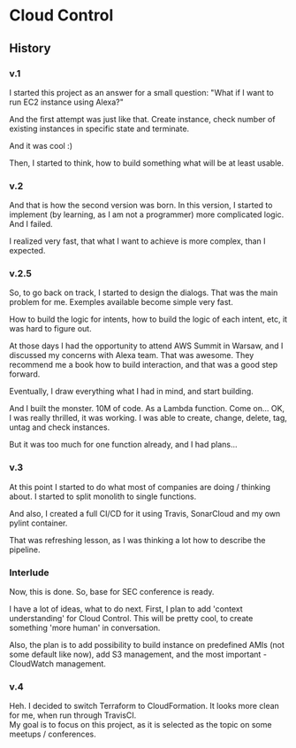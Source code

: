 # Cloud Control

## History

### v.1

I started this project as an answer for a small question: 
"What if I want to run EC2 instance using Alexa?"

And the first attempt was just like that. Create instance, 
check number of existing instances in specific state and terminate.

And it was cool :)

Then, I started to think, how to build something what will be 
at least usable.

### v.2

And that is how the second version was born. In this version, 
I started to implement (by learning, as I am not a programmer) 
more complicated logic. And I failed. 

I realized very fast, that what I want to achieve is more complex, 
than I expected.

### v.2.5

So, to go back on track, I started to design the dialogs. That was 
the main problem for me. Exemples available become simple very fast.

How to build the logic for intents, how to build the logic of each 
intent, etc, it was hard to figure out.

At those days I had the opportunity to attend AWS Summit in Warsaw, 
and I discussed my concerns with Alexa team. That was awesome. They 
recommend me a book how to build interaction, and that was a good step 
forward.

Eventually, I draw everything what I had in mind, and start building.

And I built the monster. 10M of code. As a Lambda function. Come on...
OK, I was really thrilled, it was working. I was able to create, change, 
delete, tag, untag and check instances. 

But it was too much for one function already, and I had plans...

### v.3

At this point I started to do what most of companies are doing / thinking about. 
I started to split monolith to single functions.

And also, I created a full CI/CD for it using Travis, SonarCloud and my own 
pylint container.

That was refreshing lesson, as I was thinking a lot how to describe the 
pipeline.

### Interlude

Now, this is done. So, base for SEC conference is ready.

I have a lot of ideas, what to do next. First, I plan to add 'context 
understanding' for Cloud Control. This will be pretty cool, to create 
something 'more human' in conversation.

Also, the plan is to add possibility to build instance on predefined AMIs 
(not some default like now), add S3 management, and the most important - 
CloudWatch management.

### v.4

Heh. I decided to switch Terraform to CloudFormation. It looks more clean for me, 
when run through TravisCI.  
My goal is to focus on this project, as it is selected as the topic on some meetups / conferences.
